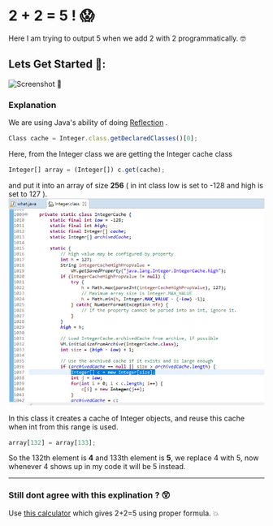 # 2 + 2 = 5 ! :scream:
Here I am trying to output 5 when we add 2 with 2 programmatically. :nerd_face:

## Lets Get Started :rocket::

![Screenshot](screenshot.PNG)
:exploding_head:
### Explanation
We are using Java's ability of doing [Reflection](https://www.baeldung.com/java-reflection) .
```javascript
Class cache = Integer.class.getDeclaredClasses()[0];
```
Here, from the Integer class we are getting the Integer cache class
```javascript
Integer[] array = (Integer[]) c.get(cache);
```
and put it into an array of size **256** ( in int class low is set to -128 and high is set to 127 ).
![Integer.class](integer_class.png)

In this class it creates a cache of Integer objects, and reuse this cache when int from this range is used.

```javascript
array[132] = array[133];
```
So the 132th element is **4** and 133th element is **5**, we replace 4 with 5, now whenever 4 shows up in my code it will be 5 instead.

---
### Still dont agree with this explination ? :astonished:
Use [this calculator](https://www.noisemeters.asia/apps/db-calculator/)  which gives 2+2=5 using proper formula. :boom:

